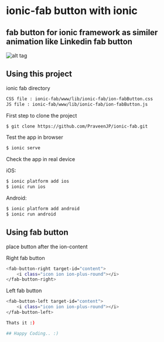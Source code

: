 ionic-fab button with ionic
=======================================

## fab button for ionic framework as similer animation like Linkedin fab button

![alt tag](https://raw.githubusercontent.com/PraveenJP/ionic-fab/master/www/img/SS.PNG)

## Using this project

ionic fab directory

```bash
CSS file : ionic-fab/www/lib/ionic-fab/ion-fabButton.css
JS file : ionic-fab/www/lib/ionic-fab/ion-fabButton.js
```

First step to clone the project 

```bash
$ git clone https://github.com/PraveenJP/ionic-fab.git
```

Test the app in browser

```bash
$ ionic serve
````

Check the app in real device

iOS:

``` bash
$ ionic platform add ios
$ ionic run ios
```

Android:

``` bash
$ ionic platform add android
$ ionic run android
```

## Using fab button

place button after the ion-content

Right fab button

``` bash
<fab-button-right target-id="content">
    <i class="icon ion ion-plus-round"></i>
</fab-button-right>
```
Left fab button

``` bash
<fab-button-left target-id="content">
    <i class="icon ion ion-plus-round"></i>
</fab-button-left>

Thats it :)

## Happy Coding.. :)
```

